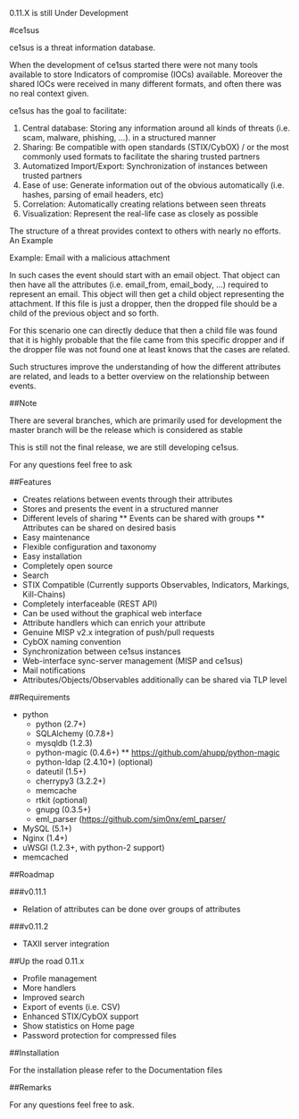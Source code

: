 0.11.X is still Under Development

#ce1sus

ce1sus is a threat information database.

When the development of ce1sus started there were not many tools available to store Indicators of compromise (IOCs) available.
Moreover the shared IOCs were received in many different formats, and often there was no real context given.  

ce1sus has the goal to facilitate:

1. Central database: Storing any information around all kinds of threats (i.e. scam, malware, phishing, ...). in a structured manner 
2. Sharing: Be compatible with open standards (STIX/CybOX) / or the most commonly used formats to facilitate the sharing trusted partners
3. Automatized Import/Export: Synchronization of instances between trusted partners
4. Ease of use: Generate information out of the obvious automatically (i.e. hashes, parsing of email headers, etc)
5. Correlation: Automatically creating relations between seen threats
6. Visualization: Represent the real-life case as closely as possible

The structure of a threat provides context to others with nearly no efforts. An Example 

Example:
Email with a malicious attachment

In such cases the event should start with an email object. 
That object can then have all the attributes (i.e. email_from, email_body, ...) required to represent an email. 
This object will then get a child object representing the attachment. 
If this file is just a dropper, then the dropped file should be a child of the previous object and so forth.

For this scenario one can directly deduce that then a child file was found that it is highly probable that the file came from this specific dropper
and if the dropper file was not found one at least knows that the cases are related.  

Such structures improve the understanding of how the different attributes are related, and leads to a better overview on the relationship between events.

##Note

There are several branches, which are primarily used for development the master branch will be the release which is considered as stable

This is still not the final release, we are still developing ce1sus.

For any questions feel free to ask

##Features

* Creates relations between events through their attributes
* Stores and presents the event in a structured manner
* Different levels of sharing
** Events can be shared with groups
** Attributes can be shared on desired basis
* Easy maintenance
* Flexible configuration and taxonomy
* Easy installation
* Completely open source
* Search
* STIX Compatible (Currently supports Observables, Indicators, Markings, Kill-Chains)
* Completely interfaceable (REST API)
* Can be used without the graphical web interface
* Attribute handlers which can enrich your attribute
* Genuine MISP v2.x integration of push/pull requests
* CybOX naming convention
* Synchronization between ce1sus instances
* Web-interface sync-server management (MISP and ce1sus)
* Mail notifications
* Attributes/Objects/Observables additionally can be shared via TLP level


##Requirements

- python
  * python (2.7+)
  * SQLAlchemy (0.7.8+)
  * mysqldb (1.2.3)
  * python-magic (0.4.6+)
    ** https://github.com/ahupp/python-magic
  * python-ldap (2.4.10+) (optional)
  * dateutil (1.5+)
  * cherrypy3 (3.2.2+)
  * memcache
  * rtkit (optional)
  * gnupg (0.3.5+)
  * eml_parser (https://github.com/sim0nx/eml_parser/
- MySQL (5.1+)
- Nginx (1.4+)
- uWSGI (1.2.3+, with python-2 support)
- memcached

##Roadmap

###v0.11.1

* Relation of attributes can be done over groups of attributes

###v0.11.2

* TAXII server integration


##Up the road 0.11.x

* Profile management
* More handlers
* Improved search
* Export of events (i.e. CSV)
* Enhanced STIX/CybOX support
* Show statistics on Home page
* Password protection for compressed files

##Installation

 
For the installation please refer to the Documentation files

##Remarks


For any questions feel free to ask.
